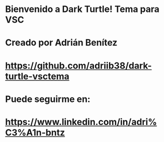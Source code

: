 # Bienvenido a Dark Turtle! Tema para VSC
# Creado por Adrián Benítez
#
# https://github.com/adriib38/dark-turtle-vsctema
#
# Puede seguirme en:
# https://www.linkedin.com/in/adri%C3%A1n-bntz
